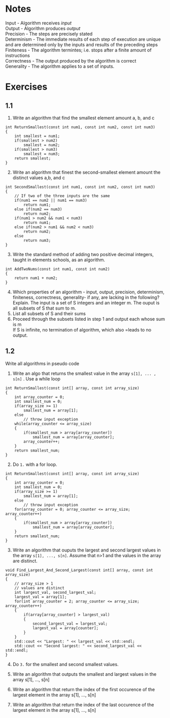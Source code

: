 # Notes
Input       - Algorithm receives *input*  
Output      - Algorithm produces *output*  
Precision   - The steps are precisely stated  
Determinism - The immediate results of each step of execution are unique and
are determined only by the inputs and results of the preceding steps  
Finiteness  - The algorithm termintes; i.e. stops after a finite amount of
instructions  
Correctness - The output produced by the algorithm is correct  
Generality  - The algorithm applies to a set of inputs.


# Exercises  
## 1.1  
1. Write an algorithm that find the smallest element amount a, b, and c
```"c++"
int ReturnSmallest(const int num1, const int num2, const int num3)
{
    int smallest = num1;
    if(smallest > num2)
        smallest = num2;
    if(smallest > num3)
        smallest = num3;
    return smallest;
}
```
2. Write an algorithm that finest the second-smallest element amount the
distinct values a,b, and c

```"c++"
int SecondSmallest(const int num1, const int num2, const int num3)
{
    // If two of the three inputs are the same
    if(num1 == num2 || num1 == num3)
        return num1;
    else if(num2 == num3)
        return num2;
    if(num1 > num2 && num1 < num3)
        return num1;
    else if(num2 > num1 && num2 < num3)
        return num2;
    else
        return num3;
}
```

3. Write the standard method of adding two positive decimal integers, taught in
elements schools, as an algorithm.
```"c++"
int AddTwoNums(const int num1, const int num2)
{
    return num1 + num2;
}
```

4. Which properties of an algorithm - input, output, precision, determinism,
finiteness, correctness, generality- if any, are lacking in the following?
Explain. The input is a set of S integers and an integer m. The ouput is all
subsets of S that sum to m.
  1. List all subsets of S and their sums
  2. Proceed through the subsets listed in step 1 and output each whose sum is m  
If S is infinite, no termination of algorithm, which also =leads to no output.  

## 1.2
Write all algorithms in pseudo code
1. Write an algo that returns the smallest value in the array `s[1], ... , s[n]`
. Use a while loop
```"c++"
int ReturnSmallest(const int[] array, const int array_size)
{
    int array_counter = 0;
    int smallest_num = 0;
    if(array_size >= 1)
        smallest_num = array[1];
    else
        // throw input exception
    while(array_counter <= array_size)
    {
        if(smallest_num > array[array_counter])
            smallest_num = array[array_counter];
        array_counter++;
    }
    return smallest_num;
}
```

2. Do `1.` with a for loop.
```"c++"
int ReturnSmallest(const int[] array, const int array_size)
{
    int array_counter = 0;
    int smallest_num = 0;
    if(array_size >= 1)
        smallest_num = array[1];
    else
        // throw input exception
    for(array_counter = 0; array_counter <= array_size; array_counter++)
    {
        if(smallest_num > array[array_counter])
            smallest_num = array[array_counter];
    }
    return smallest_num;
}
```

3. Write an algorithm that ouputs the largest and second largest values in the
array `s[1], ..., s[n]`. Assume that n>1 and the values in the array are
distinct.
```"c++"
void Find_Largest_And_Second_Largest(const int[] array, const int array_size)
{
    // array_size > 1
    // values are distinct
    int largest_val, second_largest_val;
    largest_val = array[1];
    for(int array_counter = 2; array_counter <= array_size; array_counter++)
    {
        if(array[array_counter] > largest_val)
        {
            second_largest_val = largest_val;
            largest_val = array[counter];
        }
    }
    std::cout << "Largest: " << largest_val << std::endl;
    std::cout << "Second largest: " << second_largest_val << std::endl;
}
```

4. Do `3.` for the smallest and second smallest values.

5. Write an algorithm that outputs the smallest and largest values in the array s[1], ..., s[n]

6. Write an algorithm that return the index of the first occurence of the largest element in the array s[1], ..., s[n]

7. Write an algorithm that return the index of the last occurence of the largest element in the array s[1], ..., s[n]
